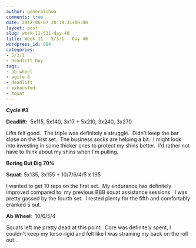 ```yaml
---
author: generalchoa
comments: true
date: 2012-06-07 20:19:31+00:00
layout: post
slug: week-11-531-day-40
title: Week 11 - 5/3/1 - Day 40
wordpress_id: 884
categories:
- 5/3/1
- Deadlift Day
tags:
- ab wheel
- agile 8
- deadlift
- exhausted
- squat
---
```


**Cycle #3**

**Deadlift:**  5x115, 5x140, 3x17 + 5x210, 3x240, 3x270

Lifts felt good.  The triple was definitely a struggle.  Didn't keep the bar close on the first set.  The business socks are helping a bit.  I might look into investing in some thicker ones to protect my shins better.  I'd rather not have to think about my shins when I'm pulling.

**Boring But Big 70%**

**Squat**: 5x135, 3x155 + 10/7/6/4/5 x 195

I wanted to get 10 reps on the first set.  My endurance has definitely improved compared to  my previous BBB squat assistance sessions.  I was pretty gassed by the fourth set.  I rested plenty for the fifth and comfortably cranked 5 out.

**Ab Wheel**:  10/6/5/4

Squats left me pretty dead at this point.  Core was definitely spent, I couldn't keep my torso rigid and felt like I was straining my back on the roll out..
